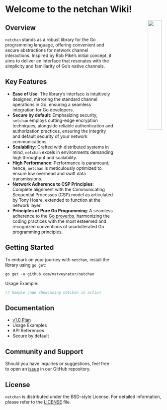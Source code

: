 # Welcome to the netchan Wiki!

<p align="right">
    <img align="right" property="og:image" src="https://repository-images.githubusercontent.com/710838463/86ad7361-2608-4a70-9197-e66883eb9914" width="30%">
</p>


## Overview
`netchan` stands as a robust library for the Go programming language, offering convenient and secure abstractions for network channel interactions. Inspired by Rob Pike’s initial concept, it aims to deliver an interface that resonates with the simplicity and familiarity of Go’s native channels.

## Key Features
- **Ease of Use**: The library’s interface is intuitively designed, mirroring the standard channel operations in Go, ensuring a seamless integration for Go developers.
- **Secure by default**: Emphasizing security, `netchan` employs cutting-edge encryption techniques, alongside reliable authentication and authorization practices, ensuring the integrity and default security of your network communications.
- **Scalability**: Crafted with distributed systems in mind, `netchan` excels in environments demanding high throughput and scalability.
- **High Performance**: Performance is paramount; hence, `netchan` is meticulously optimized to ensure low overhead and swift data transmissions.
- **Network Adherence to CSP Principles**: Complete alignment with the Communicating Sequential Processes (CSP) model as articulated by Tony Hoare, extended to function at the network layer.
- **Principles of Pure Go Programming**: A seamless adherence to the [Go proverbs](https://go-proverbs.github.io), harmonizing the coding practices with the most esteemed and recognized conventions of unadulterated Go programming principles.


## Getting Started
To embark on your journey with `netchan`, install the library using `go get`:
```
go get -u github.com/matveynator/netchan
```
Usage Example:
```go
// Sample code showcasing netchan in action
```

## Documentation
- [v1.0 Plan](wiki/v1-plan.md)
- Usage Examples
- API References
- Secure by default

## Community and Support
Should you have inquiries or suggestions, feel free to open an [issue](https://github.com/matveynator/netchan/issues) in our GitHub repository.

## License
`netchan` is distributed under the BSD-style License. For detailed information, please refer to the [LICENSE](https://github.com/matveynator/netchan/blob/master/LICENSE) file.
